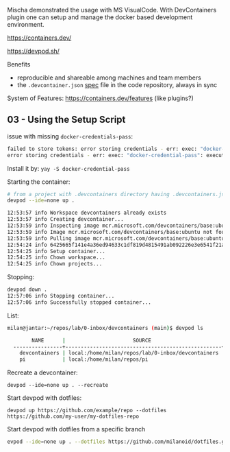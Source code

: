 Mischa demonstrated the usage with MS VisualCode. With DevContainers plugin one can setup and manage the docker based development  environment.

https://containers.dev/

https://devpod.sh/

Benefits
- reproducible and shareable among machines and team members
- the `.devcontainer.json` [spec](https://containers.dev/implementors/spec/) file in the code repository, always in sync

System of Features: https://containers.dev/features (like plugins?)

## 03 - Using the Setup Script

issue with missing `docker-credentials-pass`:

```bash
failed to store tokens: error storing credentials - err: exec: "docker-credential-pass": executable file not found in $PATH, out: ``
error storing credentials - err: exec: "docker-credential-pass": executable file not found in $PATH, out: `
```
Install it by: `yay -S docker-credential-pass`


Starting the container:

```bash
# from a project with .devcontainers directory having .devcontainers.json file
devpod --ide=none up .

12:53:57 info Workspace devcontainers already exists
12:53:57 info Creating devcontainer...
12:53:59 info Inspecting image mcr.microsoft.com/devcontainers/base:ubuntu
12:53:59 info Image mcr.microsoft.com/devcontainers/base:ubuntu not found
12:53:59 info Pulling image mcr.microsoft.com/devcontainers/base:ubuntu
12:54:24 info 6425665f141e4a36ed94633c1df819d4815491ab092226e3e6541f21a6be9420
12:54:25 info Setup container...
12:54:25 info Chown workspace...
12:54:25 info Chown projects...
```

Stopping:

```bash
devpod down .
12:57:06 info Stopping container...
12:57:06 info Successfully stopped container...
```

List:

```bash
milan@jantar:~/repos/lab/0-inbox/devcontainers (main)$ devpod ls

        NAME      |                      SOURCE                       | MACHINE | PROVIDER | IDE  |  LAST USED  |     AGE
  ----------------+---------------------------------------------------+---------+----------+------+-------------+--------------
    devcontainers | local:/home/milan/repos/lab/0-inbox/devcontainers |         | docker   | none | 2m0s        | 12m18s
    pi            | local:/home/milan/repos/pi                        |         | docker   | none | 2259h41m13s | 2259h48m45s
```

Recreate a devcontainer:

`devpod --ide=none up . --recreate`

Start devpod with dotfiles:

```
devpod up https://github.com/example/repo --dotfiles https://github.com/my-user/my-dotfiles-repo
```

Start devpod with dotfiles from a specific branch

```bash
evpod --ide=none up . --dotfiles https://github.com/milanoid/dotfiles.git@devcontainers --recreate
```